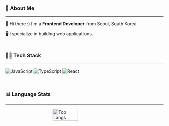 ### 📌 About Me
<hr>

<p style="margin-bottom: 5px;">👋 Hi there :) I'm a <b>Frontend Developer</b> from Seoul, South Korea</p>
<p style="margin-bottom: 5px;">🖥️ I specialize in building web applications.</p>

<br/>

### 👩‍💻 Tech Stack
<hr>

![JavaScript](https://img.shields.io/badge/JavaScript-F7DF1E?style=flat&logo=javascript&logoColor=black)
![TypeScript](https://img.shields.io/badge/TypeScript-3178C6?style=flat&logo=typescript&logoColor=white)
![React](https://img.shields.io/badge/React-61DAFB?style=flat&logo=react&logoColor=black)


<br/>

### 📊 Language Stats
<hr>

<div style="display: flex; justify-content: center; align-items: center;">
  <img src="https://github-readme-stats.vercel.app/api/top-langs/?username=xeongjae&layout=compact" alt="Top Langs" style="width: 40%; max-width: 300px; height: auto;" />
</div>
